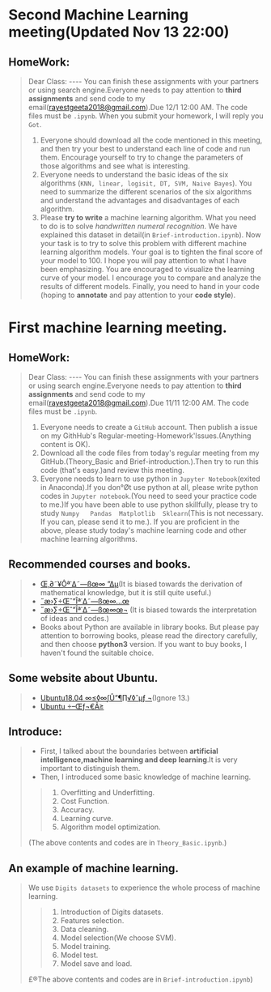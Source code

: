 # Second Machine Learning meeting(Updated Nov 13 22:00)

## HomeWork:
> Dear Class:
> ---- You can finish these assignments with your partners or using search engine.Everyone needs to pay attention to __third assignments__ and send code to my email(rayestgeeta2018@gmail.com).Due 12/1 12:00 AM. The code files must be `.ipynb`. When you submit your homework, I will reply you `Got`.
>  1. Everyone should download all the code mentioned in this meeting, and then try your best to understand each line of code and run them. Encourage yourself to try to change the parameters of those algorithms and see what is interesting. 
>  2. Everyone needs to understand the basic ideas of the six algorithms (`KNN, linear, logisit, DT, SVM, Naive Bayes`). You need to summarize the different scenarios of the six algorithms and understand the advantages and disadvantages of each algorithm.
>  3. Please __try to write__ a machine learning algorithm. What you need to do is to solve _handwritten numeral recognition_. We have explained this dataset in detail(in `Brief-introduction.ipynb`). Now your task is to try to solve this problem with different machine learning algorithm models. Your goal is to tighten the final score of your model to 100. I hope you will pay attention to what I have been emphasizing. You are encouraged to visualize the learning curve of your model. I encourage you to compare and analyze the results of different models. Finally, you need to hand in your code (hoping to __annotate__ and pay attention to your __code style__).

# First machine learning meeting.

## HomeWork:
> Dear Class:
> ---- You can finish these assignments with your partners or using search engine.Everyone needs to pay attention to __third assignments__ and send code to my email(rayestgeeta2018@gmail.com).Due 11/11 12:00 AM. The code files must be `.ipynb`.
>  1. Everyone needs to create a `GitHub` account. Then publish a issue on my GithHub's Regular-meeting-Homework'Issues.(Anything content is OK).
>  2. Download all the code files from today's regular meeting from my GitHub.(Theory_Basic and Brief-introduction.).Then try to run this code (that's easy.)and review this meeting.
>  3. Everyone needs to learn to use python in `Jupyter Notebook`(exited in Anaconda).If you don°Øt use python at all, please write python codes in `Jupyter notebook`.(You need to seed your practice code to me.)If you have been able to use python skillfully, please try to study `Numpy   Pandas  Matplotlib  Sklearn`(This is not necessary. If you can, please send it to me.). If you are proficient in the above, please study today's machine learning code and other machine learning algorithms.

## Recommended courses and books.
> - [Œ‚∂˜¥Ôª˙∆˜—ßœ∞ ”∆µ](https://study.163.com/course/courseMain.htm?courseId=1004570029)(It is biased towards the derivation of mathematical knowledge, but it is still quite useful.)
> - [ ˝æ›∑÷Œˆ”Îª˙∆˜—ßœ∞…œ](https://www.bilibili.com/video/av30300809)
> - [ ˝æ›∑÷Œˆ”Îª˙∆˜—ßœ∞œ¬](https://www.bilibili.com/video/av30350558) (It is biased towards the interpretation of ideas and codes.)
> - Books about Python are available in library books. But please pay attention to borrowing books, please read the directory carefully, and then choose __python3__ version. If you want to buy books, I haven't found the suitable choice.

## Some website about Ubuntu.
> - [Ubuntu18.04 ∞≤◊∞∫Û”¶∏√◊ˆµƒ ¬](https://blog.csdn.net/hymanjack/article/details/80285400)(Ignore 13.)
> - [Ubuntu ÷–Œƒ¬€Ã≥](http://forum.ubuntu.org.cn/)
## Introduce:

>  - First, I talked about the boundaries between __artificial intelligence,machine learning and deep learning__.It is very important to distinguish them.
>  - Then, I introduced some basic knowledge of machine learning. 
>   >  1. Overfitting and Underfitting.
>   >  2. Cost Function.
>   >  3. Accuracy.
>   >  4. Learning curve.
>   >  5. Algorithm model optimization.
>   
> (The above contents and codes are in `Theory_Basic.ipynb`.)

## An example of machine learning.
>  We use `Digits datasets` to experience the whole process of machine learning. 
>   >  1. Introduction of Digits datasets.
>   >  2. Features selection.
>   >  3. Data cleaning.
>   >  4. Model selection(We choose SVM).
>   >  5. Model training.
>   >  6. Model test.
>   >  7. Model save and load.
> 
> £®The above contents and codes are in `Brief-introduction.ipynb`)